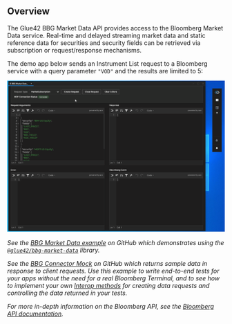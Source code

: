 ## Overview

<glue42 name="addClass" class="colorSection" element="p" text="Available since Glue42 Enterprise 3.9">

The Glue42 BBG Market Data API provides access to the Bloomberg Market Data service. Real-time and delayed streaming market data and static reference data for securities and security fields can be retrieved via subscription or request/response mechanisms.

The demo app below sends an Instrument List request to a Bloomberg service with a query parameter `"VOD"` and the results are limited to 5:

![BBG Market Data](../../../../images/bloomberg/bbg-mdf.gif)

*See the [BBG Market Data example](https://github.com/Tick42/bbg-market-data-example) on GitHub which demonstrates using the [`@glue42/bbg-market-data`](https://www.npmjs.com/package/@glue42/bbg-market-data) library.*

*See the [BBG Connector Mock](https://github.com/Glue42/bbg-connector-mock) on GitHub which returns sample data in response to client requests. Use this example to write end-to-end tests for your apps without the need for a real Bloomberg Terminal, and to see how to implement your own [Interop methods](../../../../glue42-concepts/data-sharing-between-apps/interop/overview/index.html) for creating data requests and controlling the data returned in your tests.*

*For more in-depth information on the Bloomberg API, see the [Bloomberg API documentation](https://www.bloomberg.com/professional/support/api-library/).*